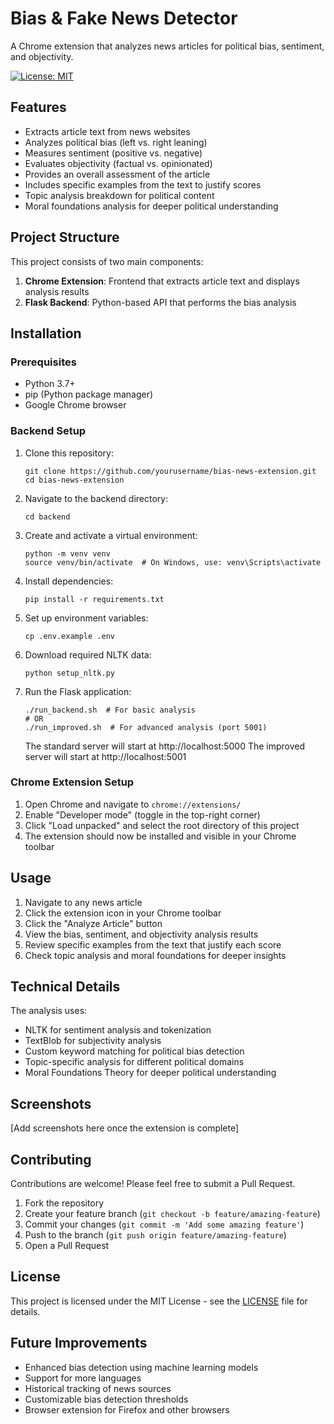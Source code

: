 # Bias & Fake News Detector

A Chrome extension that analyzes news articles for political bias, sentiment, and objectivity.

[![License: MIT](https://img.shields.io/badge/License-MIT-yellow.svg)](https://opensource.org/licenses/MIT)

## Features

- Extracts article text from news websites
- Analyzes political bias (left vs. right leaning)
- Measures sentiment (positive vs. negative)
- Evaluates objectivity (factual vs. opinionated)
- Provides an overall assessment of the article
- Includes specific examples from the text to justify scores
- Topic analysis breakdown for political content
- Moral foundations analysis for deeper political understanding

## Project Structure

This project consists of two main components:

1. **Chrome Extension**: Frontend that extracts article text and displays analysis results
2. **Flask Backend**: Python-based API that performs the bias analysis

## Installation

### Prerequisites

- Python 3.7+
- pip (Python package manager)
- Google Chrome browser

### Backend Setup

1. Clone this repository:

   ```
   git clone https://github.com/yourusername/bias-news-extension.git
   cd bias-news-extension
   ```

2. Navigate to the backend directory:

   ```
   cd backend
   ```

3. Create and activate a virtual environment:

   ```
   python -m venv venv
   source venv/bin/activate  # On Windows, use: venv\Scripts\activate
   ```

4. Install dependencies:

   ```
   pip install -r requirements.txt
   ```

5. Set up environment variables:

   ```
   cp .env.example .env
   ```

6. Download required NLTK data:

   ```
   python setup_nltk.py
   ```

7. Run the Flask application:

   ```
   ./run_backend.sh  # For basic analysis
   # OR
   ./run_improved.sh  # For advanced analysis (port 5001)
   ```

   The standard server will start at http://localhost:5000
   The improved server will start at http://localhost:5001

### Chrome Extension Setup

1. Open Chrome and navigate to `chrome://extensions/`
2. Enable "Developer mode" (toggle in the top-right corner)
3. Click "Load unpacked" and select the root directory of this project
4. The extension should now be installed and visible in your Chrome toolbar

## Usage

1. Navigate to any news article
2. Click the extension icon in your Chrome toolbar
3. Click the "Analyze Article" button
4. View the bias, sentiment, and objectivity analysis results
5. Review specific examples from the text that justify each score
6. Check topic analysis and moral foundations for deeper insights

## Technical Details

The analysis uses:

- NLTK for sentiment analysis and tokenization
- TextBlob for subjectivity analysis
- Custom keyword matching for political bias detection
- Topic-specific analysis for different political domains
- Moral Foundations Theory for deeper political understanding

## Screenshots

[Add screenshots here once the extension is complete]

## Contributing

Contributions are welcome! Please feel free to submit a Pull Request.

1. Fork the repository
2. Create your feature branch (`git checkout -b feature/amazing-feature`)
3. Commit your changes (`git commit -m 'Add some amazing feature'`)
4. Push to the branch (`git push origin feature/amazing-feature`)
5. Open a Pull Request

## License

This project is licensed under the MIT License - see the [LICENSE](LICENSE) file for details.

## Future Improvements

- Enhanced bias detection using machine learning models
- Support for more languages
- Historical tracking of news sources
- Customizable bias detection thresholds
- Browser extension for Firefox and other browsers
